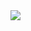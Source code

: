 
<a href="https://github.com/anuraghazra/github-readme-stats">
  <img src="https://github-readme-stats.vercel.app/api?username=yorifuji&count_private=true&show_icons=true&theme=calm&hide_border=true" />
</a>
